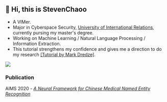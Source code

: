 ## 👋 Hi, this is StevenChaoo

- A VIMer.
- Major in Cyberspace Security, [University of International Relations](https://www.uir.cn), currently pursing my master's degree.
- Working on Machine Learning / Natural Language Processing / Information Extraction.
- This tutorial strengthens my confidence and gives me a direction to do my research [[Tutorial by Mark Dredze]](how_to_be_a_successful_phd_student.pdf).

![](https://github-readme-stats.vercel.app/api?username=StevenChaoo&show_icons=true&bg_color=30,e96443,904e95&title_color=fff&text_color=fff)

### Publication

AIMS 2020 - [*A Neural Framework for Chinese Medical Named Entity Recognition*](https://link.springer.com/chapter/10.1007/978-3-030-59605-7_6)
